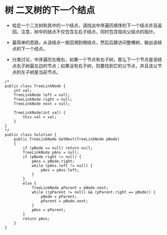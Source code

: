 # 树 二叉树的下一个结点

* 给定一个二叉树和其中的一个结点，请找出中序遍历顺序的下一个结点并且返回。注意，树中的结点不仅包含左右子结点，同时包含指向父结点的指针。

* 最简单的思路，从该结点一直回溯到根结点，然后后跟访问整棵树，输出该结点的下一个结点。

* 分类讨论，中序遍历左根右，如果一个节点有右子树，那么下一个节点是该结点右子树最左边的节点；如果没有右子树，则要找到它的父节点，并且该父节点的左子树是当前节点。

```
/*
public class TreeLinkNode {
    int val;
    TreeLinkNode left = null;
    TreeLinkNode right = null;
    TreeLinkNode next = null;

    TreeLinkNode(int val) {
        this.val = val;
    }
}
*/
public class Solution {
    public TreeLinkNode GetNext(TreeLinkNode pNode)
    {
        if (pNode == null) return null;
        TreeLinkNode pAns = null;
        if (pNode.right != null) {
            pAns = pNode.right;
            while (pAns.left != null) {
                pAns = pAns.left;
            }
        }
        else {
            TreeLinkNode pParent = pNode.next;
            while ((pParent != null) && (pParent.right == pNode)) {
                pNode = pParent;
                pParent = pNode.next;
            }
            pAns = pParent;
        }
        return pAns;
    }
}
```